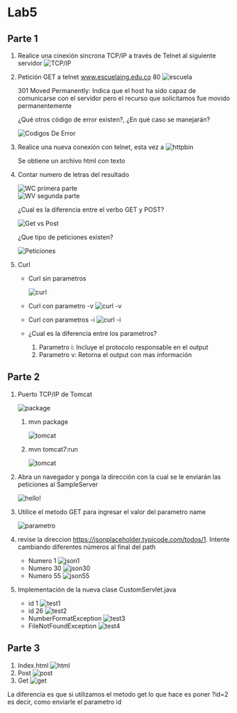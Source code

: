 # Lab5

## Parte 1 

1. Realice una cinexión sincrona TCP/IP a través de Telnet al siguiente servidor
    ![TCP/IP](./Image/Telnet1.png)

2. Petición GET a telnet www.escuelaing.edu.co 80
    ![escuela](./Image/Telnet.png)  

    301 Moved Permanently: Indica que el host ha sido capaz de comunicarse con el servidor pero el recurso que solicitamos fue movido permanentemente   

    ¿Qué otros código de error existen?, ¿En qué caso se manejarán?

    ![Codigos De Error](./Image/CodigosDeError.png)    
3. Realice una nueva conexión con telnet, esta vez a
    ![httpbin](./Image/httpbin.png)

    Se obtiene un archivo html con texto 

4. Contar numero de letras del resultado

    ![WC primera parte](./Image/wcparte1.png)  
    ![WV segunda parte](./Image/wcparte2.png)

    ¿Cual es la diferencia entre el verbo GET y POST?

    ![Get vs Post](./Image/GetvsPost.png)

    ¿Que tipo de peticiones existen?

    ![Peticiones](./Image/TiposDePeticiones.png)
5. Curl 
    * Curl sin parametros

        ![curl](./Image/curl1.png)
    * Curl con parametro -v 
        ![curl -v](./Image/curl2.png)
    * Curl con parametros -i 
        ![curl -i](./Image/curl3.png)

    * ¿Cual es la diferencia entre los parametros?
        1. Parametro i: Incluye el protocolo responsable en el output 
        2. Parametro v: Retorna el output con mas información 

## Parte 2 

1. Puerto TCP/IP de Tomcat 

    ![package](./Image/Puerto.png)

    1. mvn package

        ![tomcat](./Image/mvnpackage.png)
    
    2. mvn tomcat7:run

        ![tomcat](./Image/Tomcat.png)

2. Abra un navegador y ponga la dirección con la cual se le enviarán las peticiones al SampleServer

    ![hello!](./Image/ServletHello.png)

3. Utilice el metodo GET para ingresar el valor del parametro name

    ![parametro](./Image/HelloParametro.png)

4. revise la direccion https://jsonplaceholder.typicode.com/todos/1. Intente cambiando diferentes números al final del path

    * Numero 1
        ![json1](./Image/json1.png)
    * Numero 30 
        ![json30](./Image/json30.png)
    * Numero 55
        ![json55](./Image/json55.png)
5. Implementación de la nueva clase CustomServlet.java
    * id 1
        ![test1](./Image/test1Custom.png)
    * id 26
        ![test2](./Image/test2Custom.png)
    * NumberFormatException 
        ![test3](./Image/test3Custom.png)
    * FileNotFoundException
        ![test4](./Image/test4Custom.png)
    
## Parte 3
1. Index.html
    ![html](./Image/index.png)
2. Post
    ![post](./Image/examPost.png)
3. Get
    ![get](./Image/examGet.png)

La diferencia es que si utilizamos el metodo get lo que hace es poner ?id=2
es decir, como enviarle el parametro id
